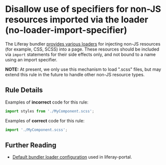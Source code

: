 # Disallow use of specifiers for non-JS resources imported via the loader (no-loader-import-specifier)

The Liferay bundler [provides various loaders](https://github.com/liferay/liferay-js-toolkit/wiki/List-of-loaders) for injecting non-JS resources (for example, CSS, SCSS) into a page. These resources should be included via `import` statements for their side effects only, and not bound to a name using an import specifier.

**NOTE:** At present, we only use this mechanism to load ".scss" files, but may extend this rule in the future to handle other non-JS resource types.

## Rule Details

Examples of **incorrect** code for this rule:

```js
import styles from './MyComponent.scss';
```

Examples of **correct** code for this rule:

```js
import './MyComponent.scss';
```

## Further Reading

-   [Default bundler loader configuration](https://github.com/liferay/liferay-npm-tools/blob/fd5b7f51151bdeb8280f2c2edd0de7c0f5c88f26/packages/liferay-npm-bundler-preset-liferay-dev/config.json#L271-L282) used in liferay-portal.
